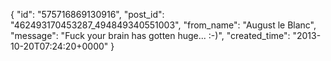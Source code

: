  {
   "id": "575716869130916",
   "post_id": "462493170453287_494849340551003",
   "from_name": "August le Blanc",
   "message": "Fuck your brain has gotten huge... :-)",
   "created_time": "2013-10-20T07:24:20+0000"
 }
